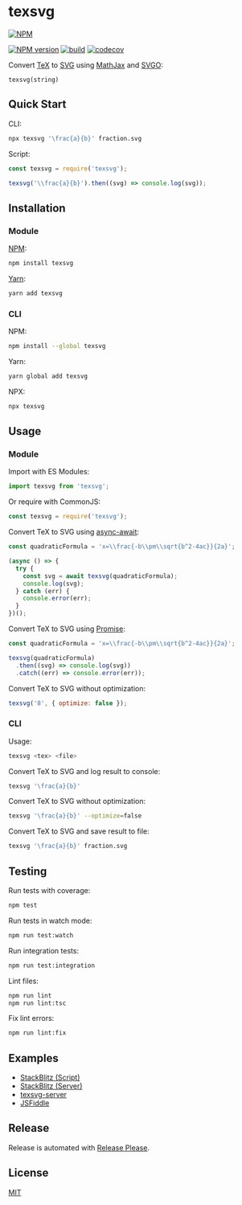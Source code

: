 # texsvg

[![NPM](https://nodei.co/npm/texsvg.png)](https://nodei.co/npm/texsvg/)

[![NPM version](https://img.shields.io/npm/v/texsvg.svg)](https://www.npmjs.com/package/texsvg)
[![build](https://github.com/remarkablemark/texsvg/actions/workflows/build.yml/badge.svg)](https://github.com/remarkablemark/texsvg/actions/workflows/build.yml)
[![codecov](https://codecov.io/gh/remarkablemark/texsvg/branch/master/graph/badge.svg?token=BC34P2RTJB)](https://codecov.io/gh/remarkablemark/texsvg)

Convert [TeX](https://wikipedia.org/wiki/TeX) to [SVG](https://wikipedia.org/wiki/Scalable_Vector_Graphics) using [MathJax](https://www.mathjax.org/) and [SVGO](https://github.com/svg/svgo):

```
texsvg(string)
```

## Quick Start

CLI:

```sh
npx texsvg '\frac{a}{b}' fraction.svg
```

Script:

```js
const texsvg = require('texsvg');

texsvg('\\frac{a}{b}').then((svg) => console.log(svg));
```

## Installation

### Module

[NPM](https://www.npmjs.com/package/texsvg):

```sh
npm install texsvg
```

[Yarn](https://yarnpkg.com/package/texsvg):

```sh
yarn add texsvg
```

### CLI

NPM:

```sh
npm install --global texsvg
```

Yarn:

```sh
yarn global add texsvg
```

NPX:

```sh
npx texsvg
```

## Usage

### Module

Import with ES Modules:

```js
import texsvg from 'texsvg';
```

Or require with CommonJS:

```js
const texsvg = require('texsvg');
```

Convert TeX to SVG using [async-await](https://developer.mozilla.org/docs/Web/JavaScript/Reference/Statements/async_function):

```js
const quadraticFormula = 'x=\\frac{-b\\pm\\sqrt{b^2-4ac}}{2a}';

(async () => {
  try {
    const svg = await texsvg(quadraticFormula);
    console.log(svg);
  } catch (err) {
    console.error(err);
  }
})();
```

Convert TeX to SVG using [Promise](https://developer.mozilla.org/docs/Web/JavaScript/Reference/Global_Objects/Promise):

```js
const quadraticFormula = 'x=\\frac{-b\\pm\\sqrt{b^2-4ac}}{2a}';

texsvg(quadraticFormula)
  .then((svg) => console.log(svg))
  .catch((err) => console.error(err));
```

Convert TeX to SVG without optimization:

```js
texsvg('8', { optimize: false });
```

### CLI

Usage:

```sh
texsvg <tex> <file>
```

Convert TeX to SVG and log result to console:

```sh
texsvg '\frac{a}{b}'
```

Convert TeX to SVG without optimization:

```sh
texsvg '\frac{a}{b}' --optimize=false
```

Convert TeX to SVG and save result to file:

```sh
texsvg '\frac{a}{b}' fraction.svg
```

## Testing

Run tests with coverage:

```sh
npm test
```

Run tests in watch mode:

```sh
npm run test:watch
```

Run integration tests:

```sh
npm run test:integration
```

Lint files:

```sh
npm run lint
npm run lint:tsc
```

Fix lint errors:

```sh
npm run lint:fix
```

## Examples

- [StackBlitz (Script)](https://stackblitz.com/edit/texsvg)
- [StackBlitz (Server)](https://stackblitz.com/edit/texsvg-server)
- [texsvg-server](https://github.com/remarkablemark/texsvg-server)
- [JSFiddle](https://jsfiddle.net/remarkablemark/1k7t6s9o/)

## Release

Release is automated with [Release Please](https://github.com/googleapis/release-please).

## License

[MIT](https://github.com/remarkablemark/texsvg/blob/master/LICENSE)
